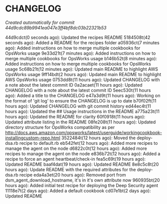 # CHANGELOG
*Created automatically for commit 44d9cdc89b9941ea047e3ff4bf8dc03b22321b53*

44d9cdct(0 seconds ago): Updated the recipes README
5184508t(42 seconds ago): Added a README for the recipes folder
a05936ct(7 minutes ago): Added instructions on how to merge multiple cookbooks for OpsWorks usage
9e33d21t(7 minutes ago): Added instructions on how to merge multiple cookbooks for OpsWorks usage
b146b52t(8 minutes ago): Added instructions on how to merge multiple cookbooks for OpsWorks usage
5c68b21t(12 minutes ago): Updated main README to highlight AWS OpsWorks usage
9ff14bdt(2 hours ago): Updated main README to highlight AWS OpsWorks usage
0753dd8t(11 hours ago): Updated CHANGELOG with a note about the latest commit ID
0a2acaet(11 hours ago): Updated CHANGELOG with a note about the latest commit ID
5eec530t(11 hours ago): Added a title to the CHANGELOG
e47a3d9t(11 hours ago): Working on the format of 'git log' to ensure the CHANGELOG is up to date
b70f02ft(11 hours ago): Updated CHANGELOG with git commit history
ed44ec4t(11 hours ago): Updated the ## Usage instructions in the README
a775a23t(11 hours ago): Updated the README for clarity
60f0918t(11 hours ago): Updated attribute listing in the README
08fe208t(11 hours ago): Updated directory structure for OpsWorks compatibility as per http://docs.aws.amazon.com/opsworks/latest/userguide/workingcookbook-installingcustom-repo.html
3522484t(12 hours ago): Moved the deploy-dsa.rb recipe to default.rb
eb542fet(12 hours ago): Added more recipes to manage the agent on the node
d6822c0t(12 hours ago): Added more recipes to manage the agent on the node
e836b72t(12 hours ago): Added a recipe to force an agent heartbeat/check-in
fea5c69t(19 hours ago): Updated README
baaf4dat(19 hours ago): Updated README
8e8c5c8t(20 hours ago): Update README with the required attributes for the deploy-dsa.rb recipe
eda4a3et(20 hours ago): Removed port from dsm_agent_download_hostname, it's in it's own attribute now
960935bt(20 hours ago): Added initial test recipe for deploying the Deep Security agent
11118e7t(2 days ago): Added a default cookbook
cd07e1bt(2 days ago): Updated README
